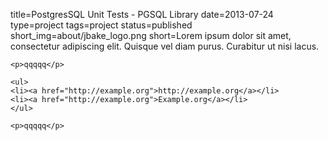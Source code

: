 title=PostgresSQL Unit Tests - PGSQL Library
date=2013-07-24
type=project
tags=project
status=published
short_img=about/jbake_logo.png
short=Lorem ipsum dolor sit amet, consectetur adipiscing elit. Quisque vel diam purus. Curabitur ut nisi lacus.
~~~~~~
<p>qqqqq</p>

<ul>
<li><a href="http://example.org">http://example.org</a></li>
<li><a href="http://example.org">Example.org</a></li>
</ul>

<p>qqqqq</p>